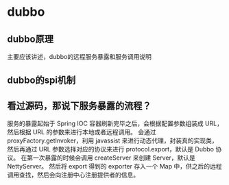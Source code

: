 # dubbo
## dubbo原理
主要应该讲述，dubbo的远程服务暴露和服务调用说明



## dubbo的spi机制


## 看过源码，那说下服务暴露的流程？
服务的暴露起始于 Spring IOC 容器刷新完毕之后，会根据配置参数组装成 URL， 然后根据 URL 的参数来进行本地或者远程调用。
会通过 proxyFactory.getInvoker，利用 javassist 来进行动态代理，封装真的实现类，然后再通过 URL 参数选择对应的协议来进行 protocol.export，默认是 Dubbo 协议。
在第一次暴露的时候会调用 createServer 来创建 Server，默认是 NettyServer。
然后将 export 得到的 exporter 存入一个 Map 中，供之后的远程调用查找，然后会向注册中心注册提供者的信息。





